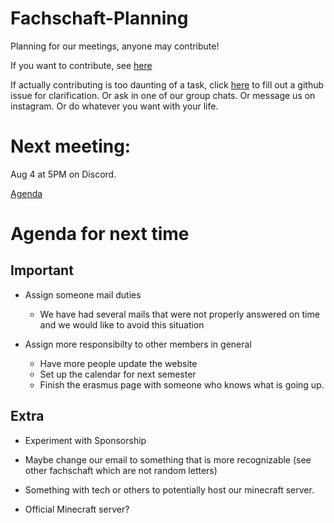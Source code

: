 # Fachschaft-Planning


Planning for our meetings, anyone may contribute!

If you want to contribute, see [here](contributing.md)

If actually contributing is too daunting of a task, click [here](https://github.com/fs-linguistics/Fachschaft-Planning/issues/new/choose) 
to fill out a github issue for clarification. Or ask in one of our group chats. Or message us on instagram. Or do whatever you want with your life. 

# Next meeting: 

Aug 4 at 5PM on Discord. 

[Agenda](meetings/20230728.md)

# Agenda for next time

## Important
- Assign someone mail duties
  - We have had several mails that were not properly answered on time and we would like to avoid this situation

- Assign more responsibilty to other members in general
  - Have more people update the website
  - Set up the calendar for next semester
  - Finish the erasmus page with someone who knows what is going up. 


## Extra
-  Experiment with Sponsorship

  - Maybe change our email to something that is more recognizable (see other fachschaft which are not random letters)
  - Something with tech or others to potentially host our minecraft server. 
  
- Official Minecraft server?












